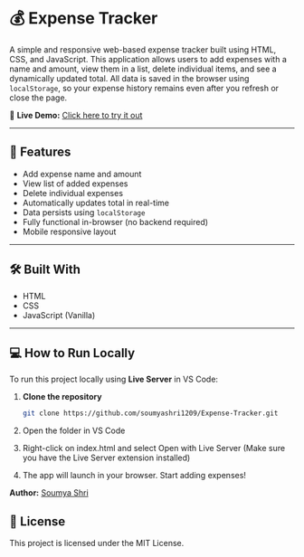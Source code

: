 # 💰 Expense Tracker

A simple and responsive web-based expense tracker built using HTML, CSS, and JavaScript. This application allows users to add expenses with a name and amount, view them in a list, delete individual items, and see a dynamically updated total. All data is saved in the browser using `localStorage`, so your expense history remains even after you refresh or close the page.

🔗 **Live Demo:** [Click here to try it out](https://soumyashri1209.github.io/Expense-Tracker/)

---

## 🚀 Features

- Add expense name and amount  
- View list of added expenses  
- Delete individual expenses  
- Automatically updates total in real-time  
- Data persists using `localStorage`  
- Fully functional in-browser (no backend required)  
- Mobile responsive layout  

---

## 🛠️ Built With

- HTML  
- CSS  
- JavaScript (Vanilla)

---

## 💻 How to Run Locally

To run this project locally using **Live Server** in VS Code:

1. **Clone the repository**
   ```bash
   git clone https://github.com/soumyashri1209/Expense-Tracker.git
2. Open the folder in VS Code

3. Right-click on index.html and select
Open with Live Server (Make sure you have the Live Server extension installed)

4. The app will launch in your browser. Start adding expenses!

**Author:** [Soumya Shri](https://github.com/SoumyaShri1209)


## 📄 License
This project is licensed under the MIT License.